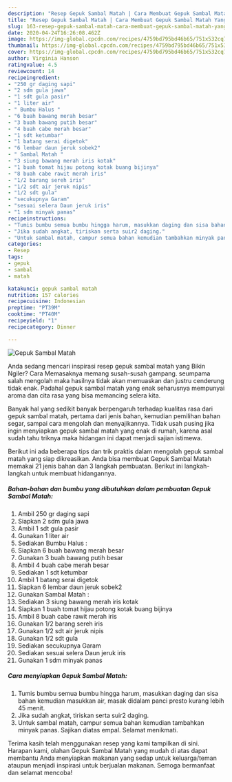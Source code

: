 ```yaml
---
description: "Resep Gepuk Sambal Matah | Cara Membuat Gepuk Sambal Matah Yang Sempurna"
title: "Resep Gepuk Sambal Matah | Cara Membuat Gepuk Sambal Matah Yang Sempurna"
slug: 163-resep-gepuk-sambal-matah-cara-membuat-gepuk-sambal-matah-yang-sempurna
date: 2020-04-24T16:26:08.462Z
image: https://img-global.cpcdn.com/recipes/4759bd795bd46b65/751x532cq70/gepuk-sambal-matah-foto-resep-utama.jpg
thumbnail: https://img-global.cpcdn.com/recipes/4759bd795bd46b65/751x532cq70/gepuk-sambal-matah-foto-resep-utama.jpg
cover: https://img-global.cpcdn.com/recipes/4759bd795bd46b65/751x532cq70/gepuk-sambal-matah-foto-resep-utama.jpg
author: Virginia Hanson
ratingvalue: 4.5
reviewcount: 14
recipeingredient:
- "250 gr daging sapi"
- "2 sdm gula jawa"
- "1 sdt gula pasir"
- "1 liter air"
- " Bumbu Halus "
- "6 buah bawang merah besar"
- "3 buah bawang putih besar"
- "4 buah cabe merah besar"
- "1 sdt ketumbar"
- "1 batang serai digetok"
- "6 lembar daun jeruk sobek2"
- " Sambal Matah "
- "3 siung bawang merah iris kotak"
- "1 buah tomat hijau potong kotak buang bijinya"
- "8 buah cabe rawit merah iris"
- "1/2 barang sereh iris"
- "1/2 sdt air jeruk nipis"
- "1/2 sdt gula"
- "secukupnya Garam"
- "sesuai selera Daun jeruk iris"
- "1 sdm minyak panas"
recipeinstructions:
- "Tumis bumbu semua bumbu hingga harum, masukkan daging dan sisa bahan kemudian masukkan air, masak didalam panci presto kurang lebih 45 menit."
- "Jika sudah angkat, tiriskan serta suir2 daging."
- "Untuk sambal matah, campur semua bahan kemudian tambahkan minyak panas. Sajikan diatas empal. Selamat menikmati."
categories:
- Resep
tags:
- gepuk
- sambal
- matah

katakunci: gepuk sambal matah 
nutrition: 157 calories
recipecuisine: Indonesian
preptime: "PT39M"
cooktime: "PT40M"
recipeyield: "1"
recipecategory: Dinner

---
```



![Gepuk Sambal Matah](https://img-global.cpcdn.com/recipes/4759bd795bd46b65/751x532cq70/gepuk-sambal-matah-foto-resep-utama.jpg)

Anda sedang mencari inspirasi resep gepuk sambal matah yang Bikin Ngiler? Cara Memasaknya memang susah-susah gampang. seumpama salah mengolah maka hasilnya tidak akan memuaskan dan justru cenderung tidak enak. Padahal gepuk sambal matah yang enak seharusnya mempunyai aroma dan cita rasa yang bisa memancing selera kita.

Banyak hal yang sedikit banyak berpengaruh terhadap kualitas rasa dari gepuk sambal matah, pertama dari jenis bahan, kemudian pemilihan bahan segar, sampai cara mengolah dan menyajikannya. Tidak usah pusing jika ingin menyiapkan gepuk sambal matah yang enak di rumah, karena asal sudah tahu triknya maka hidangan ini dapat menjadi sajian istimewa.




Berikut ini ada beberapa tips dan trik praktis dalam mengolah gepuk sambal matah yang siap dikreasikan. Anda bisa membuat Gepuk Sambal Matah memakai 21 jenis bahan dan 3 langkah pembuatan. Berikut ini langkah-langkah untuk membuat hidangannya.

<!--inarticleads1-->

##### Bahan-bahan dan bumbu yang dibutuhkan dalam pembuatan Gepuk Sambal Matah:

1. Ambil 250 gr daging sapi
1. Siapkan 2 sdm gula jawa
1. Ambil 1 sdt gula pasir
1. Gunakan 1 liter air
1. Sediakan  Bumbu Halus :
1. Siapkan 6 buah bawang merah besar
1. Gunakan 3 buah bawang putih besar
1. Ambil 4 buah cabe merah besar
1. Sediakan 1 sdt ketumbar
1. Ambil 1 batang serai digetok
1. Siapkan 6 lembar daun jeruk sobek2
1. Gunakan  Sambal Matah :
1. Sediakan 3 siung bawang merah iris kotak
1. Siapkan 1 buah tomat hijau potong kotak buang bijinya
1. Ambil 8 buah cabe rawit merah iris
1. Gunakan 1/2 barang sereh iris
1. Gunakan 1/2 sdt air jeruk nipis
1. Gunakan 1/2 sdt gula
1. Sediakan secukupnya Garam
1. Sediakan sesuai selera Daun jeruk iris
1. Gunakan 1 sdm minyak panas




<!--inarticleads2-->

##### Cara menyiapkan Gepuk Sambal Matah:

1. Tumis bumbu semua bumbu hingga harum, masukkan daging dan sisa bahan kemudian masukkan air, masak didalam panci presto kurang lebih 45 menit.
1. Jika sudah angkat, tiriskan serta suir2 daging.
1. Untuk sambal matah, campur semua bahan kemudian tambahkan minyak panas. Sajikan diatas empal. Selamat menikmati.




Terima kasih telah menggunakan resep yang kami tampilkan di sini. Harapan kami, olahan Gepuk Sambal Matah yang mudah di atas dapat membantu Anda menyiapkan makanan yang sedap untuk keluarga/teman ataupun menjadi inspirasi untuk berjualan makanan. Semoga bermanfaat dan selamat mencoba!

